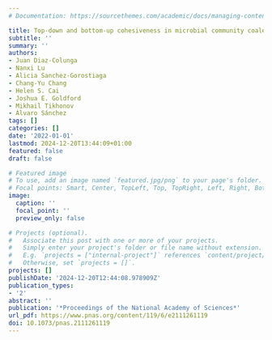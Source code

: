 ```yaml
---
# Documentation: https://sourcethemes.com/academic/docs/managing-content/

title: Top-down and bottom-up cohesiveness in microbial community coalescence
subtitle: ''
summary: ''
authors:
- Juan Diaz-Colunga
- Nanxi Lu
- Alicia Sanchez-Gorostiaga
- Chang-Yu Chang
- Helen S. Cai
- Joshua E. Goldford
- Mikhail Tikhonov
- Álvaro Sánchez
tags: []
categories: []
date: '2022-01-01'
lastmod: 2024-12-20T13:44:09+01:00
featured: false
draft: false

# Featured image
# To use, add an image named `featured.jpg/png` to your page's folder.
# Focal points: Smart, Center, TopLeft, Top, TopRight, Left, Right, BottomLeft, Bottom, BottomRight.
image:
  caption: ''
  focal_point: ''
  preview_only: false

# Projects (optional).
#   Associate this post with one or more of your projects.
#   Simply enter your project's folder or file name without extension.
#   E.g. `projects = ["internal-project"]` references `content/project/deep-learning/index.md`.
#   Otherwise, set `projects = []`.
projects: []
publishDate: '2024-12-20T12:44:08.978909Z'
publication_types:
- '2'
abstract: ''
publication: '*Proceedings of the National Academy of Sciences*'
url_pdf: https://www.pnas.org/content/119/6/e2111261119
doi: 10.1073/pnas.2111261119
---
```


